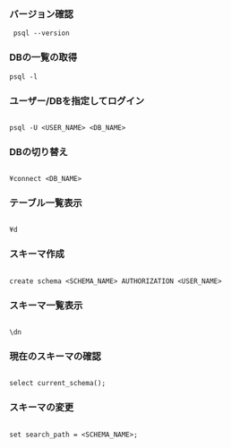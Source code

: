 ### バージョン確認
```
 psql --version

```
### DBの一覧の取得
```
psql -l

```
### ユーザー/DBを指定してログイン

```

psql -U <USER_NAME> <DB_NAME>

```

### DBの切り替え

```

¥connect <DB_NAME>

```

### テーブル一覧表示

```

¥d

```

### スキーマ作成

```

create schema <SCHEMA_NAME> AUTHORIZATION <USER_NAME>

```

### スキーマ一覧表示

```

\dn

```

### 現在のスキーマの確認

```

select current_schema();

```

### スキーマの変更

```

set search_path = <SCHEMA_NAME>;

```
